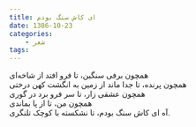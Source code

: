 ```yaml
---
title: ای کاش سنگ بودم
date: 1386-10-23
categories:
    - شعر
tags:
---
```


همچون برفی سنگین، تا فرو افتد از شاخه‌ای  
همچون پرنده، تا جدا ماند از زمین به انگشت کهن درختی  
همچون عشقی زار، تا سر فرو برد در گوری  
همچون من، تا از پا بماندی  
آه ای کاش سنگ بودم، تا نشکسته با کوچک تلنگری.
